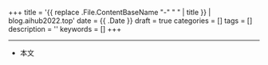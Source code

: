 +++
title = '{{ replace .File.ContentBaseName "-" " " | title }} | blog.aihub2022.top'
date = {{ .Date }}
draft = true
categories = []
tags = []
description = ''
keywords = []
+++

---

<!-- - [官网](...) -->
- 本文
    <!-- - [博客 - 从零开始学AI](...) -->
    <!-- - [微信 - 从零开始学AI](...) -->
    <!-- - [CSDN - 从零开始学AI](...) -->
    <!-- - [知乎 - 从零开始学AI](...) -->
